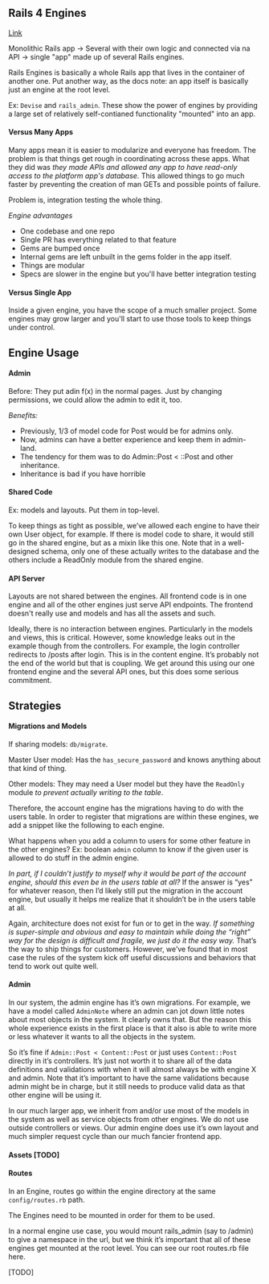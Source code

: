 ## Rails 4 Engines
[Link](http://tech.taskrabbit.com/blog/2014/02/11/rails-4-engines/)

Monolithic Rails app -> Several with their own logic and connected via na API -> single "app" made up of several Rails engines.

Rails Engines is basically a whole Rails app that lives in the container of another one. Put another way, as the docs note: an app itself is basically just an engine at the root level. 

Ex: `Devise` and `rails_admin`. These show the power of engines by providing a large set of relatively self-contianed functionality "mounted" into an app.

#### Versus Many Apps

Many apps mean it is easier to modularize and everyone has freedom. The problem is that things get rough in coordinating across these apps. What they did was *they made APIs and allowed any app to have read-only access to the platform app's database.* This allowed things to go much faster by preventing the creation of man GETs and possible points of failure.

Problem is, integration testing the whole thing. 

*Engine advantages*

- One codebase and one repo
- Single PR has everything related to that feature
- Gems are bumped once
- Internal gems are left unbuilt in the gems folder in the app itself.
- Things are modular
- Specs are slower in the engine but you'll have better integration testing

#### Versus Single App

Inside a given engine, you have the scope of a much smaller project. Some engines may grow larger and you'll start to use those tools to keep things under control.

## Engine Usage

#### Admin

Before: They put adin f(x) in the normal pages. Just by changing permissions, we could allow the admin to edit it, too.

*Benefits:*

- Previously, 1/3 of model code for Post would be for admins only.
- Now, admins can have a better experience and keep them in admin-land.
- The tendency for them was to do Admin::Post < ::Post and other inheritance.
- Inheritance is bad if you have horrible 

#### Shared Code

Ex: models and layouts. Put them in top-level.

To keep things as tight as possible, we’ve allowed each engine to have their own User object, for example. If there is model code to share, it would still go in the shared engine, but as a mixin like this one. Note that in a well-designed schema, only one of these actually writes to the database and the others include a ReadOnly module from the shared engine.

#### API Server

Layouts are not shared between the engines. All frontend code is in one engine and all of the other engines just serve API endpoints. The frontend doesn't really use and models and has all the assets and such.

Ideally, there is no interaction between engines. Particularly in the models and views, this is critical. However, some knowledge leaks out in the example though from the controllers. For example, the login controller redirects to /posts after login. This is in the content engine. It’s probably not the end of the world but that is coupling. We get around this using our one frontend engine and the several API ones, but this does some serious commitment.

## Strategies

#### Migrations and Models

If sharing models: `db/migrate`.

Master User model: Has the `has_secure_password` and knows anything about that kind of thing. 

Other models: They may need a User model but they have the `ReadOnly` module *to prevent actually writing to the table*.

Therefore, the account engine has the migrations having to do with the users table. In order to register that migrations are within these engines, we add a snippet like the following to each engine.

What happens when you add a column to users for some other feature in the other engines? Ex: boolean `admin` column to know if the given user is allowed to do stuff in the admin engine.

*In part, if I couldn’t justify to myself why it would be part of the account engine, should this even be in the users table at all?* If the answer is “yes” for whatever reason, then I’d likely still put the migration in the account engine, but usually it helps me realize that it shouldn’t be in the users table at all.

Again, architecture does not exist for fun or to get in the way. _If something is super-simple and obvious and easy to maintain while doing the “right” way for the design is difficult and fragile, we just do it the easy way._ That’s the way to ship things for customers. However, we’ve found that in most case the rules of the system kick off useful discussions and behaviors that tend to work out quite well.

#### Admin

In our system, the admin engine has it’s own migrations. For example, we have a model called `AdminNote` where an admin can jot down little notes about most objects in the system. It clearly owns that. But the reason this whole experience exists in the first place is that it also is able to write more or less whatever it wants to all the objects in the system.

So it’s fine if `Admin::Post < Content::Post` or just uses `Content::Post `directly in it’s controllers. It’s just not worth it to share all of the data definitions and validations with when it will almost always be with engine X and admin. Note that it’s important to have the same validations because admin might be in charge, but it still needs to produce valid data as that other engine will be using it.

In our much larger app, we inherit from and/or use most of the models in the system as well as service objects from other engines. We do not use outside controllers or views. Our admin engine does use it’s own layout and much simpler request cycle than our much fancier frontend app.

#### Assets [TODO]

#### Routes

In an Engine, routes go within the engine directory at the same `config/routes.rb` path. 

The Engines need to be mounted in order for them to be used.

In a normal engine use case, you would mount rails_admin (say to /admin) to give a namespace in the url, but we think it’s important that all of these engines get mounted at the root level. You can see our root routes.rb file here.

[TODO]
